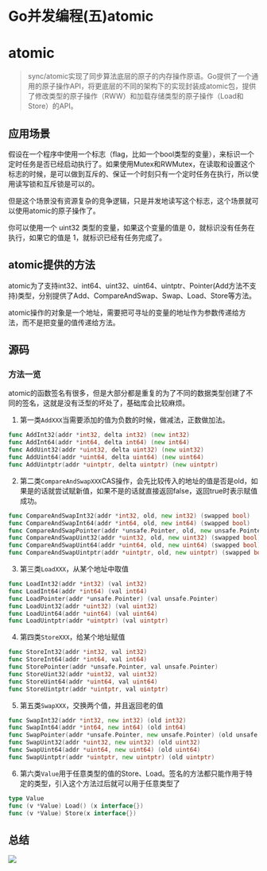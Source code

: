 # Go并发编程(五)atomic


# atomic
> sync/atomic实现了同步算法底层的原子的内存操作原语。Go提供了一个通用的原子操作API，将更底层的不同的架构下的实现封装成atomic包，提供了修改类型的原子操作（RWW）和加载存储类型的原子操作（Load和Store）的API。

## 应用场景
假设在一个程序中使用一个标志（flag，比如一个bool类型的变量），来标识一个定时任务是否已经启动执行了。如果使用Mutex和RWMutex，在读取和设置这个标志的时候，是可以做到互斥的、保证一个时刻只有一个定时任务在执行，所以使用读写锁和互斥锁是可以的。

但是这个场景没有资源复杂的竞争逻辑，只是并发地读写这个标志，这个场景就可以使用atomic的原子操作了。

你可以使用一个 uint32 类型的变量，如果这个变量的值是 0，就标识没有任务在执行，如果它的值是 1，就标识已经有任务完成了。
## atomic提供的方法
atomic为了支持int32、int64、uint32、uint64、uintptr、Pointer(Add方法不支持)类型，分别提供了Add、CompareAndSwap、Swap、Load、Store等方法。

atomic操作的对象是一个地址，需要把可寻址的变量的地址作为参数传递给方法，而不是把变量的值传递给方法。

## 源码

### 方法一览
atomic的函数签名有很多，但是大部分都是重复的为了不同的数据类型创建了不同的签名，这就是没有泛型的坏处了，基础库会比较麻烦。

1.  第一类`AddXXX`当需要添加的值为负数的时候，做减法，正数做加法。
```go
func AddInt32(addr *int32, delta int32) (new int32)
func AddInt64(addr *int64, delta int64) (new int64)
func AddUint32(addr *uint32, delta uint32) (new uint32)
func AddUint64(addr *uint64, delta uint64) (new uint64)
func AddUintptr(addr *uintptr, delta uintptr) (new uintptr)
```
2.  第二类`CompareAndSwapXXX`CAS操作，会先比较传入的地址的值是否是old，如果是的话就尝试赋新值，如果不是的话就直接返回false，返回true时表示赋值成功。
```go
func CompareAndSwapInt32(addr *int32, old, new int32) (swapped bool)
func CompareAndSwapInt64(addr *int64, old, new int64) (swapped bool)
func CompareAndSwapPointer(addr *unsafe.Pointer, old, new unsafe.Pointer) (swapped bool)
func CompareAndSwapUint32(addr *uint32, old, new uint32) (swapped bool)
func CompareAndSwapUint64(addr *uint64, old, new uint64) (swapped bool)
func CompareAndSwapUintptr(addr *uintptr, old, new uintptr) (swapped bool)
```
3.  第三类`LoadXXX`，从某个地址中取值
```go
func LoadInt32(addr *int32) (val int32)
func LoadInt64(addr *int64) (val int64)
func LoadPointer(addr *unsafe.Pointer) (val unsafe.Pointer)
func LoadUint32(addr *uint32) (val uint32)
func LoadUint64(addr *uint64) (val uint64)
func LoadUintptr(addr *uintptr) (val uintptr)
```
4.  第四类`StoreXXX`，给某个地址赋值
```go
func StoreInt32(addr *int32, val int32)
func StoreInt64(addr *int64, val int64)
func StorePointer(addr *unsafe.Pointer, val unsafe.Pointer)
func StoreUint32(addr *uint32, val uint32)
func StoreUint64(addr *uint64, val uint64)
func StoreUintptr(addr *uintptr, val uintptr)
```
5.  第五类`SwapXXX`，交换两个值，并且返回老的值
```go
func SwapInt32(addr *int32, new int32) (old int32)
func SwapInt64(addr *int64, new int64) (old int64)
func SwapPointer(addr *unsafe.Pointer, new unsafe.Pointer) (old unsafe.Pointer)
func SwapUint32(addr *uint32, new uint32) (old uint32)
func SwapUint64(addr *uint64, new uint64) (old uint64)
func SwapUintptr(addr *uintptr, new uintptr) (old uintptr)
```

6.  第六类`Value`用于任意类型的值的Store、Load。签名的方法都只能作用于特定的类型，引入这个方法过后就可以用于任意类型了
```go
type Value
func (v *Value) Load() (x interface{})
func (v *Value) Store(x interface{})
```

## 总结

![](https://cdn.jsdelivr.net/gh/lnback/imgbed/img/20210113173525.jpg)


